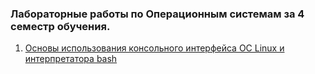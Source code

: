 ### Лабораторные работы по Операционным системам за 4 семестр обучения. 
1. [Основы использования консольного интерфейса ОС Linux и интерпретатора bash](https://github.com/mibrgmv/operating-systems/tree/main/Lab1)
